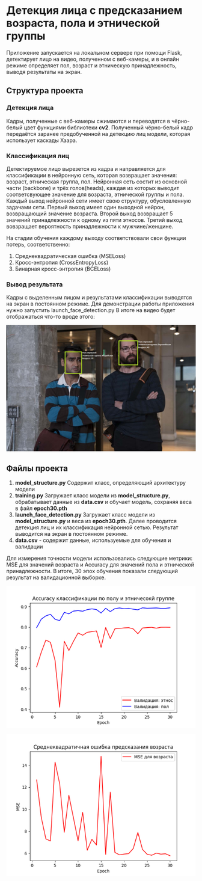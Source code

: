 # Детекция лица с предсказанием возраста, пола и этнической группы
Приложение запускается на локальном сервере при помощи Flask, детектирует лицо на видео, полученном с веб-камеры, и в онлайн режиме определяет пол, возраст и этническую принадлежность, выводя результаты на экран.

## Структура проекта
### Детекция лица
Кадры, полученные с веб-камеры сжимаются и переводятся в чёрно-белый цвет функциями библиотеки <b>cv2</b>. Полученный чёрно-белый кадр передаётся заранее предобученной на детекцию лиц модели, которая использует каскады Хаара. 

### Классификация лиц
Детектируемое лицо вырезется из кадра и направляется для классификации в нейронную сеть, которая возвращает значения: возраст, этническая группа, пол.
Нейронная сеть состит из основной части (backbone) и трёх голов(heads), каждая из которых выводит соответсвующее значение для возраста, этнической группы и пола. Каждый выход
нейронной сети имеет свою структуру, обусловленную задачами сети. Первый выход имеет один выходной нейрон, возвращающий значение возраста. Второй выход возвращает 5 значений принадлежности к одному из пяти этносов. Третий выход вовзращает вероятность принадлежности к мужчине/женщине.

На стадии обучения каждому выходу соответствовали свои функции потерь, соответственно:
1. Среднеквадратическая ошибка (MSELoss)
2. Кросс-энтропия (CrossEntropyLoss)
3. Бинарная кросс-энтропия (BCELoss)

### Вывод результата
Кадры с выделенным лицом и результатами классификации выводятся на экран в постоянном режиме. 
Для демонстрации работы приложения нужно запустить launch_face_detection.py В итоге на видео будет отображаться что-то вроде этого:

 <p align="center">
  <img src="https://raw.githubusercontent.com/MikhailKuzm/Face_detect/main/test2.jpg" width="750" />
</p>

## Файлы проекта
1. <b>model_structure.py</b> Содержит класс, определяющий архитектуру модели
2. <b>training.py</b> Загружает класс модели из  <b>model_structure.py</b>, обрабатывает данные из <b>data.csv</b> и обучает модель, сохраняя веса в файл <b>epoch30.pth</b>
3. <b>launch_face_detection.py</b> Загружает класс модели из <b>model_structure.py</b> и веса из <b>epoch30.pth</b>. Далее проводится детекция лиц и их классификация нейронной сетью. Результат выводится на экран в постоянном режиме.
4. <b>data.csv</b> - содержит данные, используемые для обучения и валидации

Для измерения точности модели использовались следующие метрики: MSE для значений возраста и Accuracy для значений пола и этнической принадлежности. В итоге, 30 эпох обучения показали следующий результат на валидационной выборке.

![alt text](https://raw.githubusercontent.com/MikhailKuzm/Face_detect/main/Accuracy.png)

![alt text](https://raw.githubusercontent.com/MikhailKuzm/Face_detect/main/MSE.png)

